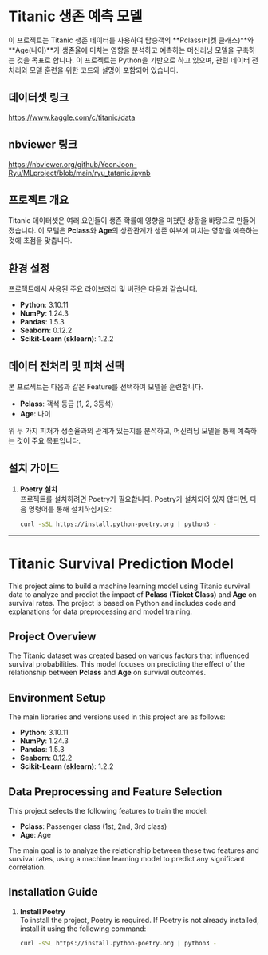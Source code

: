 # Titanic 생존 예측 모델

이 프로젝트는 Titanic 생존 데이터를 사용하여 탑승객의 **Pclass(티켓 클래스)**와 **Age(나이)**가 생존율에 미치는 영향을 분석하고 예측하는 머신러닝 모델을 구축하는 것을 목표로 합니다. 이 프로젝트는 Python을 기반으로 하고 있으며, 관련 데이터 전처리와 모델 훈련을 위한 코드와 설명이 포함되어 있습니다.

## 데이터셋 링크
https://www.kaggle.com/c/titanic/data

## nbviewer 링크
https://nbviewer.org/github/YeonJoon-Ryu/MLproject/blob/main/ryu_tatanic.ipynb

## 프로젝트 개요

Titanic 데이터셋은 여러 요인들이 생존 확률에 영향을 미쳤던 상황을 바탕으로 만들어졌습니다. 이 모델은 **Pclass**와 **Age**의 상관관계가 생존 여부에 미치는 영향을 예측하는 것에 초점을 맞춥니다.

## 환경 설정

프로젝트에서 사용된 주요 라이브러리 및 버전은 다음과 같습니다.

- **Python**: 3.10.11
- **NumPy**: 1.24.3
- **Pandas**: 1.5.3
- **Seaborn**: 0.12.2
- **Scikit-Learn (sklearn)**: 1.2.2

## 데이터 전처리 및 피처 선택

본 프로젝트는 다음과 같은 Feature를 선택하여 모델을 훈련합니다.

- **Pclass**: 객석 등급 (1, 2, 3등석)
- **Age**: 나이

위 두 가지 피처가 생존율과의 관계가 있는지를 분석하고, 머신러닝 모델을 통해 예측하는 것이 주요 목표입니다.

## 설치 가이드

1. **Poetry 설치**  
   프로젝트를 설치하려면 Poetry가 필요합니다. Poetry가 설치되어 있지 않다면, 다음 명령어를 통해 설치하십시오:

   ```bash
   curl -sSL https://install.python-poetry.org | python3 -

---

# Titanic Survival Prediction Model

This project aims to build a machine learning model using Titanic survival data to analyze and predict the impact of **Pclass (Ticket Class)** and **Age** on survival rates. The project is based on Python and includes code and explanations for data preprocessing and model training.

## Project Overview

The Titanic dataset was created based on various factors that influenced survival probabilities. This model focuses on predicting the effect of the relationship between **Pclass** and **Age** on survival outcomes.

## Environment Setup

The main libraries and versions used in this project are as follows:

- **Python**: 3.10.11
- **NumPy**: 1.24.3
- **Pandas**: 1.5.3
- **Seaborn**: 0.12.2
- **Scikit-Learn (sklearn)**: 1.2.2

## Data Preprocessing and Feature Selection

This project selects the following features to train the model:

- **Pclass**: Passenger class (1st, 2nd, 3rd class)
- **Age**: Age

The main goal is to analyze the relationship between these two features and survival rates, using a machine learning model to predict any significant correlation.

## Installation Guide

1. **Install Poetry**  
   To install the project, Poetry is required. If Poetry is not already installed, install it using the following command:

   ```bash
   curl -sSL https://install.python-poetry.org | python3 -
